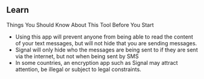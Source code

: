 
## Learn

Things You Should Know About This Tool Before You Start
 - Using this app will prevent anyone from being able to read the content of your text messages, but will not hide that you are sending messages.
 - Signal will only hide who the messages are being sent to if they are sent via  the internet, but not when being sent by SMS
 - In some countries, an encryption app such as Signal may attract attention, be illegal or subject to legal constraints.